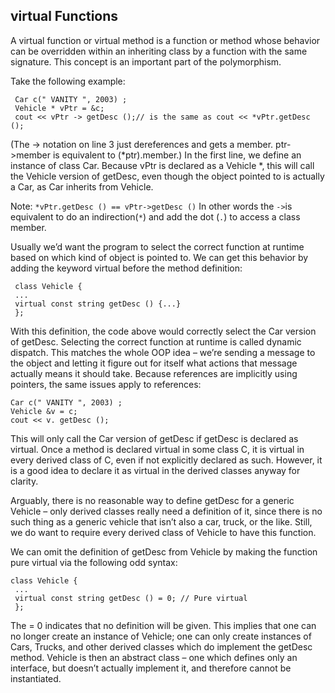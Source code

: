 ## virtual Functions

A virtual function or virtual method is a function or method whose behavior can be overridden within an inheriting class by a function with the same signature. This concept is an important part of the polymorphism.

Take the following example:
```
 Car c(" VANITY ", 2003) ;
 Vehicle * vPtr = &c;
 cout << vPtr -> getDesc ();// is the same as cout << *vPtr.getDesc ();
```
(The -> notation on line 3 just dereferences and gets a member. ptr->member is equivalent
to (*ptr).member.)
In the first line, we define an instance of class Car.
Because vPtr is declared as a Vehicle *, this will call the Vehicle version of getDesc, even
though the object pointed to is actually a Car, as Car inherits from Vehicle.

Note:
`*vPtr.getDesc () == vPtr->getDesc ()`
In other words the `->`is equivalent to do an indirection(`*`) and add the dot (`.`) to access a class member.


Usually we’d want the program to select the
correct function at runtime based on which kind of object is pointed to. We can get this
behavior by adding the keyword virtual before the method definition:
```
 class Vehicle {
 ...
 virtual const string getDesc () {...}
 };
 ```
With this definition, the code above would correctly select the Car version of getDesc.
Selecting the correct function at runtime is called dynamic dispatch. This matches the whole
OOP idea – we’re sending a message to the object and letting it figure out for itself what
actions that message actually means it should take.
Because references are implicitly using pointers, the same issues apply to references:
```
Car c(" VANITY ", 2003) ;
Vehicle &v = c;
cout << v. getDesc ();
```
This will only call the Car version of getDesc if getDesc is declared as virtual.
Once a method is declared virtual in some class C, it is virtual in every derived class of C,
even if not explicitly declared as such. However, it is a good idea to declare it as virtual
in the derived classes anyway for clarity.

Arguably, there is no reasonable way to define getDesc for a generic Vehicle – only derived
classes really need a definition of it, since there is no such thing as a generic vehicle that
isn’t also a car, truck, or the like. Still, we do want to require every derived class of Vehicle
to have this function.

We can omit the definition of getDesc from Vehicle by making the function pure virtual
via the following odd syntax:
```
class Vehicle {
 ...
 virtual const string getDesc () = 0; // Pure virtual
 };
 ```
The = 0 indicates that no definition will be given. This implies that one can no longer create
an instance of Vehicle; one can only create instances of Cars, Trucks, and other derived
classes which do implement the getDesc method. Vehicle is then an abstract class – one
which defines only an interface, but doesn’t actually implement it, and therefore cannot be
instantiated.
